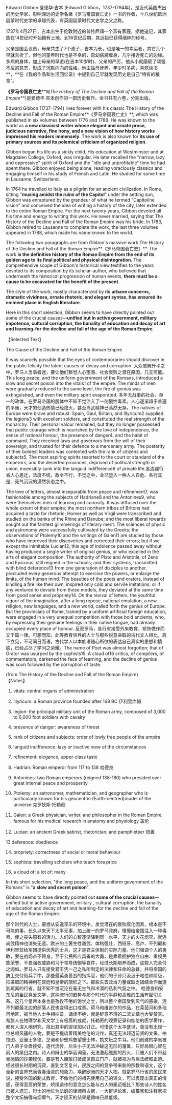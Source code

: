 Edward Gibbon 爱德华·吉本 (Edward Gibbon，1737-1794年)，是近代英国杰出的历史学家，影响深远的史学名著《罗马帝国衰亡史》一书的作者，十八世纪欧洲启蒙时代史学的卓越代表，有英国启蒙时代文史学之父之称。

1737年4月27日，吉本出生于伦敦附近的普特尼镇一个富有家庭，据他追记，其家族在14世纪时开始拥有土地。到16世纪后期，其远祖已获得缙绅的称号。

父亲是国会议员，母亲共生了7个孩子，吉本为长，也是唯一的幸运者，其它几个早就夭折了，但他的童年时代也是不幸的，自幼病魔缠身，几乎接近死亡的边缘。多病的身体，加上母亲的早逝(在吉本10岁时)、父亲的严厉，他从小就磨砺了顽强不屈的意志，形成了沉默内向的性格，他由姑母抚养，年少时多病，喜欢读书**，**在《我的作品和生活回忆录》中提到自己早就发现历史是自己“特有的粮食”。

**《罗马帝国衰亡史****》**(**_The History of The Decline and Fall of the Roman Empire_**)是爱德华·吉本创作的一部历史著作。全书共有六卷，分期出版。

  

Edward Gibbon (1737-1794) lives forever with his classic The History of the Decline and Fall of the Roman Empire**《罗马帝国衰亡史》**, which was published in six volumes between 1776 and 1788. He was known to the world as **a new classicist writer whose elegant and ornate prose, judicious narrative, fine irony, and a new vision of how history works impressed his readers immensely**. The work is also known for **its use of primary sources and its polemical criticism of organized religion**.

Gibbon began his life as a sickly child. His education at Westminster and at Magdalen College, Oxford, was irregular. He later recalled the "narrow, lazy and oppressive" spirit of Oxford and the "idle and unprofitable" time he had spent there. Gibbon enjoyed being alone, reading voraciously classics and engaging himself in his study of French and Latin. He studied for some time in Lausanne, Switzerland. 

In 1764 he travelled to Italy as a pilgrim for an ancient civilization. In Rome, sitting "**musing amidst the ruins of the Capitol**" under the setting sun, Gibbon was enraptured by the grandeur of what he termed "Capitoline vision" and conceived the idea of writing a history of the city, later extended to the entire Roman Empire. For the next twenty years, Gibbon devoted all his time and energy to writing this work. He never married, saying that The History of the Decline and Fall of the Roman Empire was his bride. In 1783, Gibbon retired to Lausanne to complete the work; the last three volumes appeared in 1788, which made his name known to the world.

  

The following two paragraphs are from Gibbon's massive work The History of the Decline and Fall of the Roman Empire**《罗马帝国衰亡史》**. The work **is the definitive history of the Roman Empire from the end of its golden age to its final political and physical disintegration**. The comprehensive scope of Gibbon's historical view testifies to the years devoted to its composition by its scholar-author, who believed that underneath the historical progression of human events, **there must be a cause to be excavated for the benefit of the present**.

The style of the work, mostly characterized by **its urbane concerns, dramatic vividness, ornate rhetoric, and elegant syntax, has ensured its eminent place in English literature**. 

Here in this short selection, Gibbon seems to have directly pointed out some of the crucial causes—**unified but in active government, military impotence, cultural corruption, the banality of education and decay of art and learning-for the decline and fall of the age of the Roman Empire**.

  

【Selected Text】

The Cause of the Decline and Fall of the Roman Empire

It was scarcely possible that the eyes of contemporaries should discover in the public felicity the latent causes of decay and corruption. 大众歌舞升平之中，罗马人当事者迷，要让他们察觉人心堕落、社会衰败之潜在原因，几无可能。This long peace, and the uniform government of the Romans, introduced a slow and secret poison into the vitals1 of the empire. The minds of men were gradually reduced to the same level, the fire of genius was extinguished, and even the military spirit evaporated. 多年无战事的社会、单一的政体，在罗马帝国的肌体中不知不觉注入了一剂慢性毒素。人心逐渐趋于普遍的平庸，天才的创造热情已经熄灭，甚至尚武精神已荡然无存。The natives of Europe were brave and robust. Spain, Gaul, Britain, and Illyricum2 supplied the legions3 with excellent soldiers, and constituted the real strength of the monarchy. Their personal valour remained, but they no longer possessed that public courage which is nourished by the love of independence, the sense of national honour, the presence of danger4, and the habit of command. They received laws and governors from the will of their sovereign, and trusted for their defence to a mercenary army. The posterity of their boldest leaders was contented with the rank of citizens and subjects5. The most aspiring spirits resorted to the court or standard of the emperors; and the deserted provinces, deprived of political strength or union, insensibly sunk into the languid indifference6 of private life.各边疆行省人心思迁，法度不统，政令不行，不觉之中，业已堕入一种人人自危、各行其是、死气沉沉的漠然状态之中。

The love of letters, almost inseparable from peace and refinement7, was fashionable among the subjects of Hadriane8 and the Antonines9, who were themselves men of learning and curiosity. It was diffused over the whole extent of their empire; the most northern tribes of Britons had acquired a taste for rhetoric; Homer as well as Virgil were transcribed and studied on the banks of the Rhine and Danube; and the most liberal rewards sought out the faintest glimmerings of literary merit. The sciences of physic and astronomy were successfully cultivated by the Greeks; the observations of Ptolemy10 and the writings of Galen11 are studied by those who have improved their discoveries and corrected their errors; but if we except the inimitable Lucian12, this age of indolence passed away without having produced a single writer of original genius, or who excelled in the arts of elegant composition. The authority of Plato and Aristotle, of Zeno and Epicurus, still reigned in the schools; and their systems, transmitted with blind deference13 from one generation of disciples to another, precluded every generous attempt to exercise the powers, or enlarge the limits, of the human mind. The beauties of the poets and orators, instead of kindling a fire like their own, inspired only cold and servile imitations: or if any ventured to deviate from those models, they deviated at the same time from good sense and propriety14. On the revival of letters, the youthful vigour of the imagination, after a long repose, national emulation, a new religion, new languages, and a new world, called forth the genius of Europe. But the provincials of Rome, trained by a uniform artificial foreign education, were engaged in a very unequal competition with those bold ancients, who, by expressing their genuine feelings in their native tongue, had already occupied every place of honour. 反观罗马，各行省接受外来教育，矫饰做作而又千篇一律。可想而知，此等教育培养的人士与那些锐意进取的古代文人相比，高下立见，不可同日而语。古代学人以本族语随心所欲的表达自己真实的思想和情感，已经占尽了学问之荣耀。The name of Poet was almost forgotten; that of Orator was usurped by the sophists15. A cloud of16 critics, of compilers, of commentators, darkened the face of learning, and the decline of genius was soon followed by the corruption of taste.

(from The History of the Decline and Fall of the Roman Empire)  
【Notes】

1. vitals: central organs of administration 

2. Illyricum: a Roman province founded after 168 BC 伊利里库姆

3. legion: the principal military unit of the Roman army, composed of 3,000 to 6,000 foot soldiers with cavalry 

4. presence of danger: awareness of threat 

5. rank of citizens and subjects: order of lowly free people of the empire 

6. languid indifference: lazy or inactive view of the circumstances

7. refinement: elegance, upper-class taste

8. Hadrian: Roman emperor from 117 to 138 哈德良

9. Antonines: two Roman emperors (reigned 138-180) who presided over great internal peace and prosperity 

10. Ptolemy: an astronomer, mathematician, and geographer who is particularly known for his geocentric (Earth-centred)model of the universe 克罗狄斯·托勒密

11. Galen: a Greek physician, writer, and philosopher in the Roman Empire, famous for his medical research in anatomy and physiology 盖伦

12. Lucian: an ancient Greek satirist, rhetorician, and pamphleteer 琉善

13.deference: obedience

14. propriety: correctness of social or moral behaviour 

15. sophists: travelling scholars who teach fora price 

16. a cloud of: a lot of; many

  

In this short selection, "the long peace, and the uniform government of the Romans" is "**a slow and secret poison**".

Gibbon seems to have directly pointed out **some of the crucial causes**—unified but in active government, military , cultural corruption, the banality of education and decay of art and learning-for the decline and fall of the age of the Roman Empire.

那个时代的人士，要想从安逸享乐的环境中，发觉潜在的衰败腐化因素，根本是不可能的事。长久以来天下太平无事，加上统一的罗马政府，慢慢给帝国注入一种毒素，使之丧失原有的活力。人们的心智逐渐降到同一水平，天才的火花熄灭，就连尚武精神也消失无遗。欧洲的土著生性勇武、体格强壮，西班牙、高卢、不列颠和伊利里亚给军团提供优秀的士兵，这才是君主体制的实际力量。他们强调个人的勇敢，要在战场奋不顾身。至于公民所应具备的大勇，是靠着拥护独立自由、重视民族荣誉、不畏强权威胁和习于领导统御等要件，经过长期培养而成，这些人完全付之阙如。罗马人只有接受君王凭一己之私所制定的法律和任命的总督，并将帝国的防卫交付佣兵手中。那些最英勇善战的指挥官，他们的子孙只汲汲于地位和阶级，把进取的精神用在宫廷和皇帝的旗帜之下。那些失去政治力量或缺乏团结合作而遭到疏离的行省，就不知不觉沉沦在毫无生气和冷漠的私利气氛之中。
哈德良和安东尼的臣民喜爱文学，这种流行的趋势与那个时代的平静和高雅的生活有密切关系。这几个皇帝本身也是孜孜不倦的饱学之士，所以整个帝国受到风气的感染，连不列颠最北边的部落人民也变得出口成章。荷马和维吉尔的作品，在莱茵河和多瑙河地区，被当地人士争相抄录，诵读不绝，就是辞意不清的二流文章也大受赞赏。希腊人在物理学和天文学上有极高的成就，托勒密的观察记录和伽伦的医学著作，都有人深入地研究，找出其中的谬误加以订正。可惜这个太平盛世，竟没有出现一位总领风骚的人物，要是不提琉善精美绝伦的诗作，真还无法超迈前贤的文采。柏拉图、亚里士多德、芝诺和伊壁鸠鲁望重士林，执文坛之牛耳。他们创建的学派被门人弟子全盘接受，逐代流传，后生小子无法冲破这无形的藩篱，只好局限心智在前人的窠臼之内。诗人和辩士的华丽词藻，无法激起熊熊的烈火，只被人们不带丝毫感情的抄袭模仿。要是有人胆敢打破成见自立门户，就被视为背离法统和正道。经过很长时期的沉寂，直到文艺复兴，民族之间的竞争带来新的宗教和语文，这个全新的世界充满青春活泼的想象力，唤醒欧洲的天才人物。就拿罗马行省的属民来说，接受外国的制式教育，不像他们的祖先使用自己的语文，可以表现出真正的情感，获得至高的荣誉，矫揉造作的意念怎么能与古人的豪迈相比？那些诗人的姓名已被人遗忘，辩士的地位为法庭的律师所占据，一大群评论家、编纂家和注释家把整个文坛搞得乌烟瘴气，天才陨灭的结果是趣味日趋低级。
